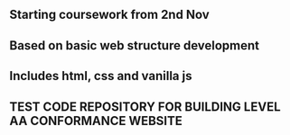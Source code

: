 ## Starting coursework from 2nd Nov 
## Based on basic web structure development 
## Includes html, css and vanilla js
## TEST CODE REPOSITORY FOR BUILDING LEVEL AA CONFORMANCE WEBSITE
